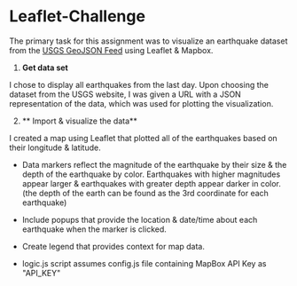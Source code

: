 # Leaflet-Challenge

The primary task for this assignment was to visualize an earthquake dataset from the [USGS GeoJSON Feed](http://earthquake.usgs.gov/earthquakes/feed/v1.0/geojson.php) using Leaflet & Mapbox.  

1. **Get data set**

I chose to display all earthquakes from the last day.  Upon choosing the dataset from the USGS website, I was given a URL with a JSON representation of the data, which was used for plotting the visualization.

2.  ** Import & visualize the data**

I created a map using Leaflet that plotted all of the earthquakes based on their longitude & latitude.

* Data markers reflect the magnitude of the earthquake by their size & the depth of the earthquake by color.  Earthquakes with higher magnitudes appear larger & earthquakes with greater depth appear darker in color.  (the depth of the earth can be found as the 3rd coordinate for each earthquake)

* Include popups that provide the location & date/time about each earthquake when the marker is clicked.

* Create legend that provides context for map data.



* logic.js script assumes config.js file containing MapBox API Key as "API_KEY"

